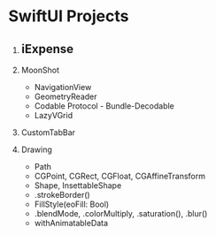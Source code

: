 #  SwiftUI Projects

1. iExpense
    -

2. MoonShot
    - NavigationView
    - GeometryReader
    - Codable Protocol - Bundle-Decodable
    - LazyVGrid
3. CustomTabBar
    
4. Drawing
    - Path
    - CGPoint, CGRect, CGFloat, CGAffineTransform
    - Shape, InsettableShape
    - .strokeBorder()
    - FillStyle(eoFill: Bool)
    - .blendMode, .colorMultiply, .saturation(), .blur()
    - withAnimatableData
